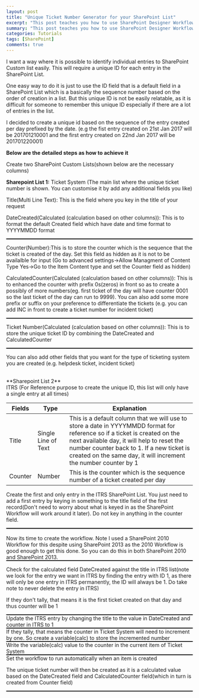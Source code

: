 ```yaml
---
layout: post
title: "Unique Ticket Number Generator for your SharePoint List"
excerpt: "This post teaches you how to use SharePoint Designer Workflow to create a ticket number for your individual SharePoint list record"
summary: "This post teaches you how to use SharePoint Designer Workflow to create a ticket number for your individual SharePoint list record"
categories: Tutorials
tags: [SharePoint]
comments: true
---
```


<style>
  .bordered {
    border: 1px solid black;
  }
</style>

I want a way where it is possible to identify individual entries to SharePoint Custom list easily. This will require a unique ID for each entry in the SharePoint List.

One easy way to do it is just to use the ID field that is a default field in a SharePoint List which is a basically the sequence number based on the order of creation in a list. But this unique ID is not be easily relatable, as it is difficult for someone to remember this unique ID especially if there are a lot of entries in the list. 

I decided to create a unique id based on the sequence of the entry created per day prefixed by the date. (e.g the fist entry created on 21st Jan 2017 will be 201701210001 and the first entry created on 22nd Jan 2017 will be 201701220001)

****Below are the detailed steps as how to achieve it****

Create two SharePoint Custom Lists(shown below are the necessary columns)

**Sharepoint List 1:** Ticket System  (The main list where the unique ticket number is shown. You can customise it by add any additional fields you like)

Title(Multi Line Text): This is the field where you key in the title of your request

DateCreated(Calculated (calculation based on other columns)): This is to format the default Created field which have date and time format to YYYYMMDD format
<div class="bordered"><img src="{{ site.baseurl }}/images/datecreated.jpg" alt=""></div>

Counter(Number):This is to store the counter which is the sequence that the ticket is created of the day. Set this field as hidden as it is not to be availalble for input (Go to advanced settings->Allow Managment of Content Type Yes->Go to the Item Content type and set the Counter field as hidden)

CalculatedCounter(Calculated (calculation based on other columns)): This is to enhanced the counter with prefix 0s(zeros) in front so as to create a possibly of more numbers(eg. first ticket of the day will have counter 0001 so the last ticket of the day can run to 9999). You can also add some more prefix or suffix on your preference to differentiate the tickets (e.g. you can add INC in front to create a ticket number for incident ticket)
<div class="bordered"><img src="{{ site.baseurl }}/images/calculatedcounter.jpg" alt=""></div>

Ticket Number(Calculated (calculation based on other columns)): This is to store the unique ticket ID by combining the DateCreated and CalculatedCounter
<div class="bordered"><img src="{{ site.baseurl }}/images/ticketnumber.jpg" alt=""></div>

You can also add other fields that you want for the type of ticketing system you are created (e.g. helpdesk ticket, incident ticket)

<br>
**Sharepoint List 2** <br>
ITRS (For Reference purpose to create the unique ID, this list will only have a single entry at all times)

Fields | Type | Explanation
------------- | ------------- | -------------
Title | Single Line of Text | This is a default column that we will use to store a date in YYYYMMDD format for reference so if a ticket is created on the next available day, it will help to reset the number counter back to 1. If a new ticket is created on the same day, it will increment the number counter by 1
Counter | Number | This is the counter which is the sequence number of a ticket created per day


Create the first and only entry in the ITRS SharePoint List. You just need to add a first entry by keying in something to the title field of the first record(Don't need to worry about what is keyed in as the SharePoint Workflow will work around it later). Do not key in anything in the counter field.  
<div class="bordered"><img src="{{ site.baseurl }}/images/ITRS.jpg" alt=""></div>
<br>
Now its time to create the workflow. Note I used a SharePoint 2010 Workflow for this despite using SharePoint 2013 as the 2010 Workflow is good enough to get this done. So you can do this in both SharePoint 2010 and SharePoint 2013.
<div class="bordered"><img src="{{ site.baseurl }}/images/SPWorkflow1.jpg" alt=""></div>

Check for the calculated field DateCreated against the title in ITRS list(note we look for the entry we want in ITRS by finding the entry with ID 1, as there will only be one entry in ITRS permanently, the ID will always be 1. Do take note to never delete the entry in ITRS)

If they don't tally, that means it is the first ticket created on that day and thus counter will be 1

<div class="bordered"><img src="{{ site.baseurl }}/images/SPWorkflow3.jpg" alt=""></div>
Update the ITRS entry by changing the title to the value in DateCreated and counter in ITRS to 1


<div class="bordered"><img src="{{ site.baseurl }}/images/SPWorkflow2.jpg" alt=""></div>
If they tally, that means the counter in Ticket System will need to increment by one. So create a variable(calc) to store the incremented number

<div class="bordered"><img src="{{ site.baseurl }}/images/SPWorkflow4.jpg" alt=""></div>
Write the variable(calc) value to the counter in the current item of Ticket System


<div class="bordered"><img src="{{ site.baseurl }}/images/workflowsetting.jpg" alt=""></div>
Set the workflow to run automatically when an item is created

The unique ticket number will then be created as it is a calculated value based on the DateCreated field and CalculatedCounter field(which in turn is created from Counter field) 
<div class="bordered"><img src="{{ site.baseurl }}/images/autoticketid.jpg" alt=""></div>






